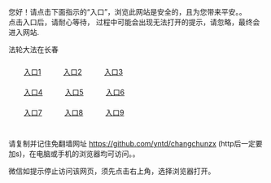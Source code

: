 您好！请点击下面指示的“入口”，浏览此网站是安全的，且为您带来平安。。 <br/>
点击入口后，请耐心等待， 过程中可能会出现无法打开的提示，请忽略，最终会进入网站. </br>

法轮大法在长春<br/>
<div style="padding:10px"><a style="margin:20px" target="_blank" href="https://d2seh7zqa8ih1l.cloudfront.net/2Qpsp?kykyqjk" id="ccLink1" rel="nofollow">入口1</a> <a target="_blank" style="margin:20px" href="https://d16kh4z6byg8hw.cloudfront.net/2Qpsp?wklkvmpy" id="ccLink2" rel="nofollow">入口2</a> <a style="margin:20px" target="_blank" href="https://da7r9z6z5riqf.cloudfront.net/2Qpsp?rzyjfnzz" id="ccLink3" rel="nofollow">入口3</a></div>

<div style="padding:10px" ><a style="margin:20px" target="_blank" href="https://d2seh7zqa8ih1l.cloudfront.net/2Qpsp?kykyqjk" id="ccLink4" rel="nofollow">入口4</a> <a style="margin:20px" href="https://d16kh4z6byg8hw.cloudfront.net/2Qpsp?wklkvmpy" target="_blank" id="ccLink5" rel="nofollow">入口5</a> <a style="margin:20px" href="https://da7r9z6z5riqf.cloudfront.net/2Qpsp?rzyjfnzz" target="_blank" id="ccLink6" rel="nofollow">入口6</a></div>

<div style="padding:10px"><a style="margin:20px" target="_blank" href="https://d2seh7zqa8ih1l.cloudfront.net/2Qpsp?kykyqjk" id="ccLink7" rel="nofollow">入口7</a> <a style="margin:20px" href="https://d16kh4z6byg8hw.cloudfront.net/2Qpsp?wklkvmpy" target="_blank" id="ccLink8" rel="nofollow">入口8</a> <a style="margin:20px" target="_blank" href="https://da7r9z6z5riqf.cloudfront.net/2Qpsp?rzyjfnzz" id="ccLink9" rel="nofollow">入口9</a></div>

<br/>



请复制并记住免翻墙网址 https://github.com/yntd/changchunzx (http后一定要加s)，在电脑或手机的浏览器均可访问。。<br/>

微信如提示停止访问该网页，须先点击右上角，选择浏览器打开。

